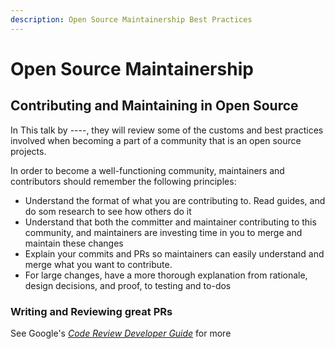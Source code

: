 ```yaml
---
description: Open Source Maintainership Best Practices
---
```


# Open Source Maintainership

## Contributing and Maintaining in Open Source
In This talk by ----, they will review some of the customs and best practices involved when becoming a part of a community that is an open source projects.




In order to become a well-functioning community, maintainers and contributors should remember the following principles:
* Understand the format of what you are contributing to. Read guides, and do som research to see how others do it
* Understand that both the committer and maintainer contributing to this community, and maintainers are investing time in you to merge and maintain these changes
* Explain your commits and PRs so maintainers can easily understand and merge what you want to contribute.
* For large changes, have a more thorough explanation from rationale, design decisions, and proof, to testing and to-dos



### Writing and Reviewing great PRs

See Google's _[Code Review Developer Guide](https://google.github.io/eng-practices/review/)_ for more
